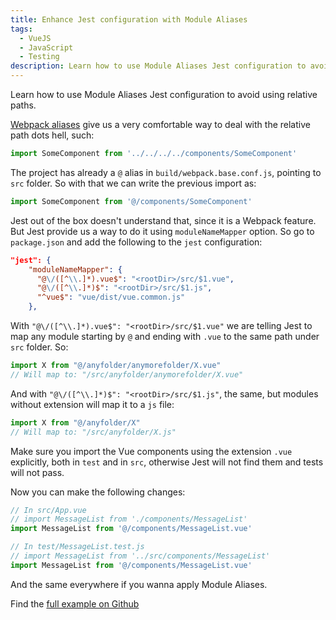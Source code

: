 ```yaml
---
title: Enhance Jest configuration with Module Aliases
tags:
  - VueJS
  - JavaScript
  - Testing
description: Learn how to use Module Aliases Jest configuration to avoid using relative paths
---
```


Learn how to use Module Aliases Jest configuration to avoid using relative paths.

<!-- more -->

[Webpack aliases](https://webpack.js.org/configuration/resolve/#resolve-alias) give us a very comfortable way to deal with the relative path dots hell, such:

```javascript
import SomeComponent from '../../../../components/SomeComponent'
```

The project has already a `@` alias in `build/webpack.base.conf.js`, pointing to `src` folder. So with that we can write the previous import as:

```javascript
import SomeComponent from '@/components/SomeComponent'
```

Jest out of the box doesn't understand that, since it is a Webpack feature. But Jest provide us a way to do it using `moduleNameMapper` option. So go to `package.json` and add the following to the `jest` configuration:

```json
"jest": {
    "moduleNameMapper": {
      "@\/([^\\.]*).vue$": "<rootDir>/src/$1.vue",
      "@\/([^\\.]*)$": "<rootDir>/src/$1.js",
      "^vue$": "vue/dist/vue.common.js"
    },
```

With `"@\/([^\\.]*).vue$": "<rootDir>/src/$1.vue"` we are telling Jest to map any module starting by `@` and ending with `.vue` to the same path under `src` folder. So:

```javascript
import X from "@/anyfolder/anymorefolder/X.vue"
// Will map to: "/src/anyfolder/anymorefolder/X.vue"
```

And with `"@\/([^\\.]*)$": "<rootDir>/src/$1.js"`, the same, but modules without extension will map it to a `js` file:

```javascript
import X from "@/anyfolder/X"
// Will map to: "/src/anyfolder/X.js"
```

Make sure you import the Vue components using the extension `.vue` explicitly, both in `test` and in `src`, otherwise Jest will not find them and tests will not pass.

Now you can make the following changes:

```javascript
// In src/App.vue
// import MessageList from './components/MessageList'
import MessageList from '@/components/MessageList.vue'

// In test/MessageList.test.js
// import MessageList from '../src/components/MessageList'
import MessageList from '@/components/MessageList.vue'
```

And the same everywhere if you wanna apply Module Aliases.

Find the [full example on Github](https://github.com/alexjoverm/vue-testing-series/tree/lesson-1)